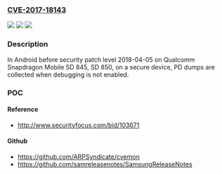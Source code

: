 ### [CVE-2017-18143](https://cve.mitre.org/cgi-bin/cvename.cgi?name=CVE-2017-18143)
![](https://img.shields.io/static/v1?label=Product&message=Snapdragon%20Mobile&color=blue)
![](https://img.shields.io/static/v1?label=Version&message=n%2Fa&color=blue)
![](https://img.shields.io/static/v1?label=Vulnerability&message=Configuration%20in%20Core&color=brighgreen)

### Description

In Android before security patch level 2018-04-05 on Qualcomm Snapdragon Mobile SD 845, SD 850, on a secure device, PD dumps are collected when debugging is not enabled.

### POC

#### Reference
- http://www.securityfocus.com/bid/103671

#### Github
- https://github.com/ARPSyndicate/cvemon
- https://github.com/samreleasenotes/SamsungReleaseNotes

